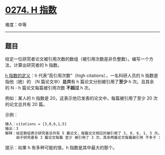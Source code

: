 # [0274. H 指数](https://leetcode-cn.com/problems/h-index)

难度：中等

---

## 题目

给定一位研究者论文被引用次数的数组（被引用次数是非负整数）。编写一个方法，计算出研究者的 h 指数。

[h 指数的定义](https://baike.baidu.com/item/h-index)：h 代表“高引用次数”（high citations），一名科研人员的 h 指数是指他（她）的 （N 篇论文中）**总共**有 h 篇论文分别被引用了**至少** h 次。且其余的 N - h 篇论文每篇被引用次数 **不超过** h 次。

例如：某人的 h 指数是 20，这表示他已发表的论文中，每篇被引用了至少 20 次的论文总共有 20 篇。

示例：

```txt
输入：citations = [3,0,6,1,5]
输出：3
解释：给定数组表示研究者总共有 5 篇论文，每篇论文相应的被引用了 3, 0, 6, 1, 5 次。
     由于研究者有 3 篇论文每篇 至少 被引用了 3 次，其余两篇论文每篇被引用 不多于 3 次，所以她的 h 指数是 3。
```

提示：如果 h 有多种可能的值，h 指数是其中最大的那个。
